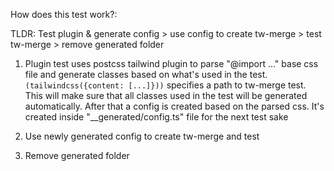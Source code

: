 How does this test work?:

TLDR:
Test plugin & generate config > use config to create tw-merge > test tw-merge > remove generated folder

1. Plugin test uses postcss tailwind plugin to parse "@import ..." base css file and generate classes based on what's used in the test.
   `(tailwindcss({content: [...]}))` specifies a path to tw-merge test. This will make sure that all classes used in the test will be generated automatically. After that a config is created based on the parsed css. It's created inside "\_\_generated/config.ts" file for the next test sake

2. Use newly generated config to create tw-merge and test

3. Remove generated folder
